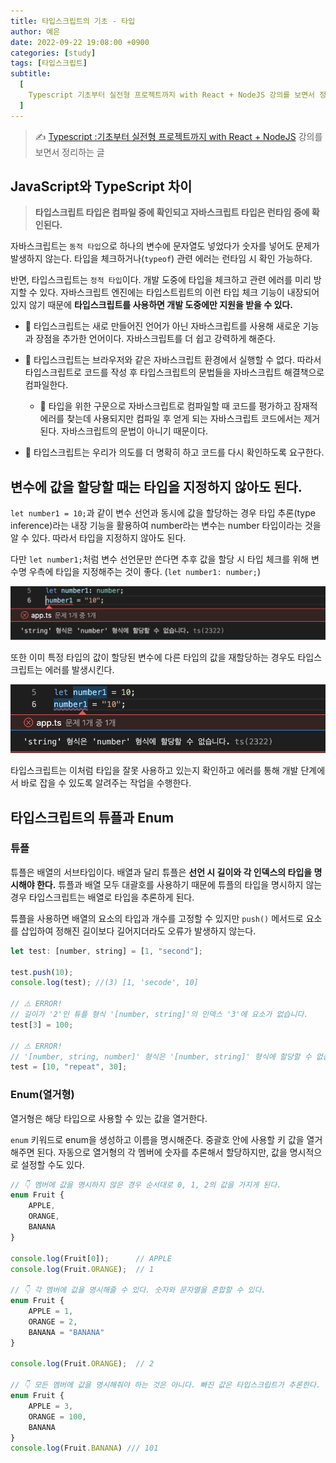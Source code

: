 ```yaml
---
title: 타입스크립트의 기초 - 타입
author: 예은
date: 2022-09-22 19:08:00 +0900
categories: [study]
tags: [타입스크립트]
subtitle:
  [
    Typescript 기초부터 실전형 프로젝트까지 with React + NodeJS 강의를 보면서 정리하는 글,
  ]
---
```


> ✍️ [Typescript :기초부터 실전형 프로젝트까지 with React + NodeJS](https://www.udemy.com/course/best-typescript-21/) 강의를 보면서 정리하는 글

## JavaScript와 TypeScript 차이

> **타입스크립트 타입은 컴파일 중에 확인되고 자바스크립트 타입은 런타임 중에 확인된다.**

자바스크립트는 `동적 타입`으로 하나의 변수에 문자열도 넣었다가 숫자를 넣어도 문제가 발생하지 않는다. 타입을 체크하거나(`typeof`) 관련 에러는 런타임 시 확인 가능하다.

반면, 타입스크립트는 `정적 타입`이다. 개발 도중에 타입을 체크하고 관련 에러를 미리 방지할 수 있다. 자바스크립트 엔진에는 타입스트립트의 이런 타입 체크 기능이 내장되어 있지 않기 때문에 **타입스크립트를 사용하면 개발 도중에만 지원을 받을 수 있다.**

- 🔖 타입스크립트는 새로 만들어진 언어가 아닌 자바스크립트를 사용해 새로운 기능과 장점을 추가한 언어이다. 자바스크립트를 더 쉽고 강력하게 해준다.

- 🔖 타입스크립트는 브라우저와 같은 자바스크립트 환경에서 실행할 수 없다. 따라서 타입스크립트로 코드를 작성 후 타입스크립트의 문법들을 자바스크립트 해결책으로 컴파일한다.

  - 🔖 타입을 위한 구문으로 자바스크립트로 컴파일할 때 코드를 평가하고 잠재적 에러를 찾는데 사용되지만 컴파일 후 얻게 되는 자바스크립트 코드에서는 제거된다. 자바스크립트의 문법이 아니기 때문이다.

- 🔖 타입스크립트는 우리가 의도를 더 명확히 하고 코드를 다시 확인하도록 요구한다.

## 변수에 값을 할당할 때는 타입을 지정하지 않아도 된다.

`let number1 = 10;`과 같이 변수 선언과 동시에 값을 할당하는 경우 타입 추론(type inference)라는 내장 기능을 활용하여 number라는 변수는 number 타입이라는 것을 알 수 있다. 따라서 타입을 지정하지 않아도 된다.

다만 `let number1;`처럼 변수 선언문만 쓴다면 추후 값을 할당 시 타입 체크를 위해 변수명 우측에 타입을 지정해주는 것이 좋다. (`let number1: number;`)

![string is not assignable to type 'number'](/assets/img/post/TIL/20220922/string-is-not-assignable-to-type-number.png)

또한 이미 특정 타입의 값이 할당된 변수에 다른 타입의 값을 재할당하는 경우도 타입스크립트는 에러를 발생시킨다.

![string is not assignable to type 'number'](/assets/img/post/TIL/20220922/string-is-not-assignable-to-type-number2.png)

타입스크립트는 이처럼 타입을 잘못 사용하고 있는지 확인하고 에러를 통해 개발 단계에서 바로 잡을 수 있도록 알려주는 작업을 수행한다.

## 타입스크립트의 튜플과 Enum

### 튜플

튜플은 배열의 서브타입이다. 배열과 달리 튜플은 **선언 시 길이와 각 인덱스의 타입을 명시해야 한다.** 튜플과 배열 모두 대괄호를 사용하기 때문에 튜플의 타입을 명시하지 않는 경우 타입스크립트는 배열로 타입을 추론하게 된다.

튜플을 사용하면 배열의 요소의 타입과 개수를 고정할 수 있지만 `push()` 메서드로 요소를 삽입하여 정해진 길이보다 길어지더라도 오류가 발생하지 않는다.

```javascript
let test: [number, string] = [1, "second"];

test.push(10);
console.log(test); //(3) [1, 'secode', 10]

// ⚠️ ERROR!
// 길이가 '2'인 튜플 형식 '[number, string]'의 인덱스 '3'에 요소가 없습니다.
test[3] = 100;

// ⚠️ ERROR!
// '[number, string, number]' 형식은 '[number, string]' 형식에 할당할 수 없습니다. 소스에 3개 요소가 있지만, 대상에서 2개만 허용합니다.
test = [10, "repeat", 30];
```

### Enum(열거형)

열거형은 해당 타입으로 사용할 수 있는 값을 열거한다.

`enum` 키워드로 enum을 생성하고 이름을 명시해준다. 중괄호 안에 사용할 키 값을 열거해주면 된다. 자동으로 열거형의 각 멤버에 숫자를 추론해서 할당하지만, 값을 명시적으로 설정할 수도 있다.

```javascript
// 👇 멤버에 값을 명시하지 않은 경우 순서대로 0, 1, 2의 값을 가지게 된다.
enum Fruit {
    APPLE,
    ORANGE,
    BANANA
}

console.log(Fruit[0]);      // APPLE
console.log(Fruit.ORANGE);  // 1

// 👇 각 멤버에 값을 명시해줄 수 있다. 숫자와 문자열을 혼합할 수 있다.
enum Fruit {
    APPLE = 1,
    ORANGE = 2,
    BANANA = "BANANA"
}

console.log(Fruit.ORANGE);  // 2

// 👇 모든 멤버에 값을 명시해줘야 하는 것은 아니다. 빠진 값은 타입스크립트가 추론한다.
enum Fruit {
    APPLE = 3,
    ORANGE = 100,
    BANANA
}
console.log(Fruit.BANANA) /// 101

```
